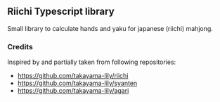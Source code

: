 ## Riichi Typescript library

Small library to calculate hands and yaku for japanese (riichi) mahjong.

### Credits

Inspired by and partially taken from following repositories:
- https://github.com/takayama-lily/riichi
- https://github.com/takayama-lily/syanten
- https://github.com/takayama-lily/agari
